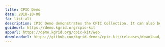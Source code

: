 ```yaml
---
title: CPIC Demo
date: 2018-10-08
fa: list-alt
description: CPIC Demo demonstrates the CPIC Collection. It can also be deployed as part of the CPIC Kit.
guideurl: https://demo.kgrid.org/cpic-kit
appurl: https://demo.kgrid.org/cpic-kit/web
downloadurl: https://github.com/kgrid-demos/cpic-kit/releases/download/1.1.1/cpic-kit.zip    
---
```

